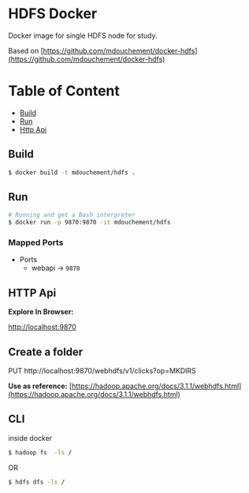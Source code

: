# HDFS Docker
Docker image for single HDFS node for study.

Based on [https://github.com/mdouchement/docker-hdfs](https://github.com/mdouchement/docker-hdfs)

# Table of Content
* [Build](build)
* [Run](run)
* [Http Api](http-api)

## Build
```bash
$ docker build -t mdouchement/hdfs .
```

## Run

```bash
# Running and get a Bash interpreter
$ docker run -p 9870:9870 -it mdouchement/hdfs
```

### Mapped Ports
- Ports
  - webapi -> `9870`


## HTTP Api

**Explore In Browser:**

[http://localhost:9870](http://localhost:9870)


## Create a folder

PUT  http://localhost:9870/webhdfs/v1/clicks?op=MKDIRS

**Use as reference:**
[https://hadoop.apache.org/docs/3.1.1/webhdfs.html](https://hadoop.apache.org/docs/3.1.1/webhdfs.html)


## CLI
inside docker

```bash
$ hadoop fs  -ls /
```
OR

```bash
$ hdfs dfs -ls /
```